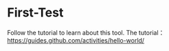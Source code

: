 # First-Test
Follow the tutorial to learn about this tool.
The tutorial：https://guides.github.com/activities/hello-world/
